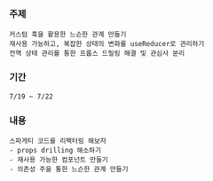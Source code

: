 ### 주제
```
커스텀 훅을 활용한 느슨한 관계 만들기
재사용 가능하고, 복잡한 상태의 변화를 useReducer로 관리하기
전역 상태 관리를 통한 프롭스 드릴링 해결 및 관심사 분리
```

### 기간
```
7/19 ~ 7/22
```

### 내용
```
스파게티 코드를 리펙터링 해보자
- props drilling 해소하기
- 재사용 가능한 컴포넌트 만들기
- 의존성 주을 통한 느슨한 관계 만들기
```
